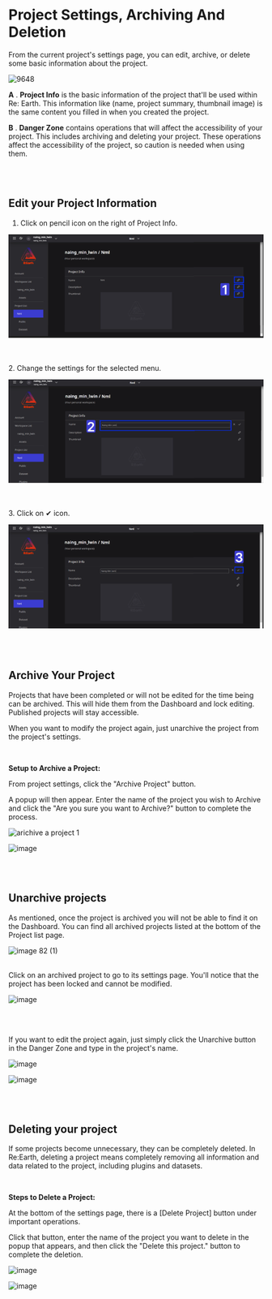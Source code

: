 # Project Settings, Archiving And Deletion

From the current project's settings page, you can edit, archive, or delete some basic information about the project.

![9648](https://github.com/CS-eukarya/User-Manual-English-/assets/154571156/c6168cca-05df-4f75-b532-0bc9a2fc2eac)

**A** . **Project Info** is the basic information of the project that'll be used within Re: Earth. This information like (name, project summary, thumbnail image) is the same content you filled in when you created the project.

**B** . **Danger Zone** contains operations that will affect the accessibility of your project. This includes archiving and deleting your project. These operations affect the accessibility of the project, so caution is needed when using them.

<br>
<br>

## Edit your Project Information

1. Click on pencil icon on the right of Project Info.

![Pic_1.png](https://github.com/CS-eukarya/User-Manual-English-/blob/Project/Settings%2C%20Archiving%20And%20Deleting/Pic_1.png)

<br>
<br>
2. Change the settings for the selected menu.

![Pic_2.png](https://github.com/CS-eukarya/User-Manual-English-/blob/Project/Settings%2C%20Archiving%20And%20Deleting/Pic_2.png)

<br>
<br>
3. Click on ✔ icon.

![Pic_3.png](https://github.com/CS-eukarya/User-Manual-English-/blob/Project/Settings%2C%20Archiving%20And%20Deleting/Pic_3.png)

<br>
<br>

## Archive Your Project

Projects that have been completed or will not be edited for the time being can be archived. This will hide them from the Dashboard and lock editing. Published projects will stay accessible.

When you want to modify the project again, just unarchive the project from the project's settings.

<br>

**Setup to Archive a Project:**
<br>

From project settings, click the "Archive Project" button.

A popup will then appear. Enter the name of the project you wish to Archive and click the "Are you sure you want to Archive?" button to complete the process.

![arichive a project 1](https://github.com/CS-eukarya/User-Manual-English-/assets/154571156/04a9f7e9-4ced-4f9a-9543-4886e1cd104f)


![image](https://github.com/CS-eukarya/User-Manual-English-/assets/154571156/cbcff84c-110f-42bf-a023-84afb062afdb)

<br>
<br>

## Unarchive projects

As mentioned, once the project is archived you will not be able to find it on the Dashboard. You can find all archived projects listed at the bottom of the Project list page.

![image 82 (1)](https://github.com/CS-eukarya/User-Manual-English-/assets/154571156/c4842076-95b7-4589-8453-8e00fdc141d9)
<br>
<br>

Click on an archived project to go to its settings page. You'll notice that the project has been locked and cannot be modified.

![image](https://github.com/CS-eukarya/User-Manual-English-/assets/154571156/6855d411-2fe2-46c4-bff4-91f5fdb3d942)

<br>
<br>

If you want to edit the project again, just simply click the Unarchive button in the Danger Zone and type in the project's name.

![image](https://github.com/CS-eukarya/User-Manual-English-/assets/154571156/be18aade-eb23-446c-b00c-f14216e29049)

![image](https://github.com/CS-eukarya/User-Manual-English-/assets/154571156/5ecdf24b-abc2-4360-b25f-d4cc3c24d3bd)

<br>
<br>

## Deleting your project

If some projects become unnecessary, they can be completely deleted. In Re:Earth, deleting a project means completely removing all information and data related to the project, including plugins and datasets.

<br>

**Steps to Delete a Project:**

At the bottom of the settings page, there is a [Delete Project] button under important operations.

Click that button, enter the name of the project you want to delete in the popup that appears, and then click the "Delete this project." button to complete the deletion.

![image](https://github.com/CS-eukarya/User-Manual-English-/assets/154571156/deac90e2-f8df-402b-8487-c2bbcfedbc90)

![image](https://github.com/CS-eukarya/User-Manual-English-/assets/154571156/b6900ebe-e4ab-4f8a-bbc2-7c275719b16c)


